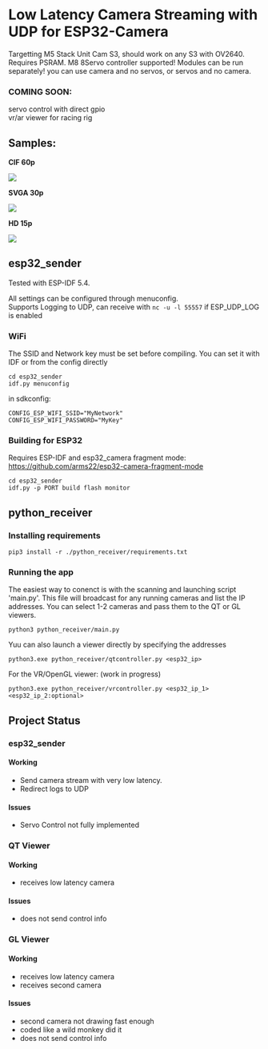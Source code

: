 # Low Latency Camera Streaming with UDP for ESP32-Camera

Targetting M5 Stack Unit Cam S3, should work on any S3 with OV2640. Requires PSRAM.
M8 8Servo controller supported!
Modules can be run separately! you can use camera and no servos, or servos and no camera.

### COMING SOON:
servo control with direct gpio  
vr/ar viewer for racing rig


## Samples:
**CIF 60p**

[![](https://img.youtube.com/vi/SjpbKLbRCOo/0.jpg)](https://www.youtube.com/watch?v=SjpbKLbRCOo)

**SVGA 30p**

[![](https://img.youtube.com/vi/bDFTgpb2yXw/0.jpg)](https://www.youtube.com/watch?v=bDFTgpb2yXw)

**HD 15p**

[![](https://img.youtube.com/vi/p_f2DVExQYw/0.jpg)](https://www.youtube.com/watch?v=p_f2DVExQYw)

## esp32_sender

Tested with ESP-IDF 5.4.

All settings can be configured through menuconfig.  
Supports Logging to UDP, can receive with `nc -u -l 55557` if ESP_UDP_LOG is enabled

### WiFi
The SSID and Network key must be set before compiling. You can set it with IDF or from the config directly

```
cd esp32_sender
idf.py menuconfig
```
in sdkconfig:
```
CONFIG_ESP_WIFI_SSID="MyNetwork"
CONFIG_ESP_WIFI_PASSWORD="MyKey"
```

### Building for ESP32

Requires ESP-IDF and esp32_camera fragment mode: https://github.com/arms22/esp32-camera-fragment-mode

```
cd esp32_sender
idf.py -p PORT build flash monitor
```

## python_receiver

### Installing requirements

```
pip3 install -r ./python_receiver/requirements.txt
```

### Running the app
The easiest way to conenct is with the scanning and launching script 'main.py'. This file will broadcast for any running cameras and list the IP addresses. You can select 1-2 cameras and pass them to the QT or GL viewers.
```
python3 python_receiver/main.py
```

Yuu can also launch a viewer directly by specifying the addresses
```
python3.exe python_receiver/qtcontroller.py <esp32_ip>
```
For the VR/OpenGL viewer: (work in progress)
```
python3.exe python_receiver/vrcontroller.py <esp32_ip_1> <esp32_ip_2:optional>
```

## Project Status
### esp32_sender
#### Working
- Send camera stream with very low latency.
- Redirect logs to UDP
#### Issues
- Servo Control not fully implemented

### QT Viewer
#### Working
- receives low latency camera
#### Issues
- does not send control info

### GL Viewer
#### Working
- receives low latency camera
- receives second camera
#### Issues
- second camera not drawing fast enough
- coded like a wild monkey did it
- does not send control info
